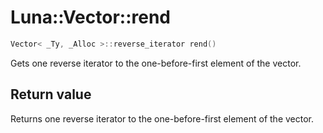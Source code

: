 # Luna::Vector::rend

```c++
Vector< _Ty, _Alloc >::reverse_iterator rend()
```

Gets one reverse iterator to the one-before-first element of the vector. 



## Return value
Returns one reverse iterator to the one-before-first element of the vector. 

